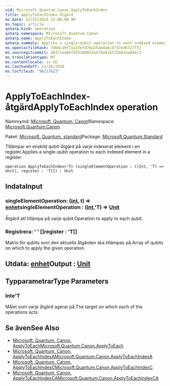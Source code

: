 ```yaml
---
uid: Microsoft.Quantum.Canon.ApplyToEachIndex
title: ApplyToEachIndex-åtgärd
ms.date: 11/25/2020 12:00:00 AM
ms.topic: article
qsharp.kind: operation
qsharp.namespace: Microsoft.Quantum.Canon
qsharp.name: ApplyToEachIndex
qsharp.summary: Applies a single-qubit operation to each indexed element in a register.
ms.openlocfilehash: 746bc19f7a137ef476a25abdabc4737ed6727ff2
ms.sourcegitcommit: a87c1aa8e7453360025e47ba614f25b02ea84ec3
ms.translationtype: MT
ms.contentlocale: sv-SE
ms.lasthandoff: 11/26/2020
ms.locfileid: "96217623"
---
```

# <a name="applytoeachindex-operation"></a><span data-ttu-id="26d89-102">ApplyToEachIndex-åtgärd</span><span class="sxs-lookup"><span data-stu-id="26d89-102">ApplyToEachIndex operation</span></span>

<span data-ttu-id="26d89-103">Namnrymd: [Microsoft. Quantum. Canon](xref:Microsoft.Quantum.Canon)</span><span class="sxs-lookup"><span data-stu-id="26d89-103">Namespace: [Microsoft.Quantum.Canon](xref:Microsoft.Quantum.Canon)</span></span>

<span data-ttu-id="26d89-104">Paket: [Microsoft. Quantum. standard](https://nuget.org/packages/Microsoft.Quantum.Standard)</span><span class="sxs-lookup"><span data-stu-id="26d89-104">Package: [Microsoft.Quantum.Standard](https://nuget.org/packages/Microsoft.Quantum.Standard)</span></span>


<span data-ttu-id="26d89-105">Tillämpar en enskild qubit-åtgärd på varje indexerat element i en register.</span><span class="sxs-lookup"><span data-stu-id="26d89-105">Applies a single-qubit operation to each indexed element in a register.</span></span>

```qsharp
operation ApplyToEachIndex<'T> (singleElementOperation : ((Int, 'T) => Unit), register : 'T[]) : Unit
```


## <a name="input"></a><span data-ttu-id="26d89-106">Indata</span><span class="sxs-lookup"><span data-stu-id="26d89-106">Input</span></span>

### <a name="singleelementoperation--intt--unit"></a><span data-ttu-id="26d89-107">singleElementOperation: ([int](xref:microsoft.quantum.lang-ref.int), t) => [enhet](xref:microsoft.quantum.lang-ref.unit)</span><span class="sxs-lookup"><span data-stu-id="26d89-107">singleElementOperation : ([Int](xref:microsoft.quantum.lang-ref.int),'T) => [Unit](xref:microsoft.quantum.lang-ref.unit)</span></span> 

<span data-ttu-id="26d89-108">Åtgärd att tillämpa på varje qubit.</span><span class="sxs-lookup"><span data-stu-id="26d89-108">Operation to apply to each qubit.</span></span>


### <a name="register--t"></a><span data-ttu-id="26d89-109">Registrera: ' ' []</span><span class="sxs-lookup"><span data-stu-id="26d89-109">register : 'T[]</span></span>

<span data-ttu-id="26d89-110">Matris för qubits som den aktuella åtgärden ska tillämpas på.</span><span class="sxs-lookup"><span data-stu-id="26d89-110">Array of qubits on which to apply the given operation.</span></span>



## <a name="output--unit"></a><span data-ttu-id="26d89-111">Utdata: [enhet](xref:microsoft.quantum.lang-ref.unit)</span><span class="sxs-lookup"><span data-stu-id="26d89-111">Output : [Unit](xref:microsoft.quantum.lang-ref.unit)</span></span>



## <a name="type-parameters"></a><span data-ttu-id="26d89-112">Typparametrar</span><span class="sxs-lookup"><span data-stu-id="26d89-112">Type Parameters</span></span>

### <a name="t"></a><span data-ttu-id="26d89-113">Inte</span><span class="sxs-lookup"><span data-stu-id="26d89-113">'T</span></span>

<span data-ttu-id="26d89-114">Målet som varje åtgärd agerar på.</span><span class="sxs-lookup"><span data-stu-id="26d89-114">The target on which each of the operations acts.</span></span>

## <a name="see-also"></a><span data-ttu-id="26d89-115">Se även</span><span class="sxs-lookup"><span data-stu-id="26d89-115">See Also</span></span>

- [<span data-ttu-id="26d89-116">Microsoft. Quantum. Canon. ApplyToEach</span><span class="sxs-lookup"><span data-stu-id="26d89-116">Microsoft.Quantum.Canon.ApplyToEach</span></span>](xref:Microsoft.Quantum.Canon.ApplyToEach)
- [<span data-ttu-id="26d89-117">Microsoft. Quantum. Canon. ApplyToEachIndexA</span><span class="sxs-lookup"><span data-stu-id="26d89-117">Microsoft.Quantum.Canon.ApplyToEachIndexA</span></span>](xref:Microsoft.Quantum.Canon.ApplyToEachIndexA)
- [<span data-ttu-id="26d89-118">Microsoft. Quantum. Canon. ApplyToEachIndexC</span><span class="sxs-lookup"><span data-stu-id="26d89-118">Microsoft.Quantum.Canon.ApplyToEachIndexC</span></span>](xref:Microsoft.Quantum.Canon.ApplyToEachIndexC)
- [<span data-ttu-id="26d89-119">Microsoft. Quantum. Canon. ApplyToEachIndexCA</span><span class="sxs-lookup"><span data-stu-id="26d89-119">Microsoft.Quantum.Canon.ApplyToEachIndexCA</span></span>](xref:Microsoft.Quantum.Canon.ApplyToEachIndexCA)